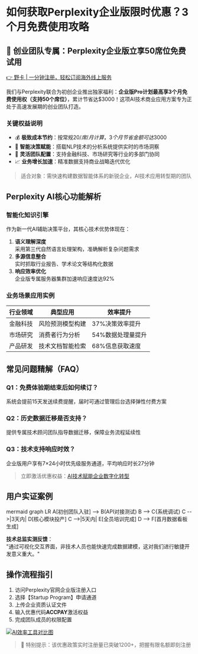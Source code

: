 # 如何获取Perplexity企业版限时优惠？3个月免费使用攻略

## 🚀 创业团队专属：Perplexity企业版立享50席位免费试用

[👉 野卡 | 一分钟注册，轻松订阅海外线上服务](https://bbtdd.com/yeka)

我们与Perplexity联合为初创企业推出独家福利：**企业版Pro计划最高享3个月免费使用权（支持50个席位）**，累计节省达$3000！这项AI技术商业应用方案专为正处于高速发展期的创业团队打造。

### 关键权益说明
- 💰 **极致成本节约**：按常规$20/席/月计算，3个月节省金额可达$3000
- 🧠 **智能决策赋能**：搭载NLP技术的分析系统提供实时的市场洞察
- 👥 **灵活团队配置**：支持金融科技、市场研究等行业的多部门协同
- 📈 **业务增长加速**：精准数据支持商业战略迭代优化

> 适合对象：需快速构建数据智能体系的新锐企业，AI技术应用转型期的团队

## Perplexity AI核心功能解析

### 智能化知识引擎
作为新一代AI辅助决策平台，其核心技术优势体现在：

1. **语义理解深度**  
   采用第三代自然语言处理架构，准确解析复杂问题需求
2. **多源信息整合**  
   实时抓取行业报告、学术论文等结构化数据
3. **响应效率优化**  
   企业版专属服务器集群加速响应速度达92%

### 业务场景应用实例
| 行业领域 | 典型应用 | 效率提升 |
|----------|----------|----------|
| 金融科技 | 风险预测模型构建 | 37%决策效率提升 |
| 市场研究 | 消费者行为分析 | 54%数据处理量提升 |
| 产品研发 | 技术文档智能检索 | 68%信息获取速度 |

## 常见问题精解（FAQ）

### Q1：免费体验期结束后如何续订？
系统会提前15天发送续费提醒，届时可通过管理后台选择弹性付费方案

### Q2：历史数据迁移是否支持？
提供专属技术顾问团队指导数据迁移，保障业务流程延续性

### Q3：技术支持响应时效？
企业版用户享有7×24小时优先级服务通道，平均响应时长27分钟

> 立即激活优惠权益：[AI技术赋能企业数字化转型](https://bbtdd.com/yeka)

## 用户实证案例
mermaid
graph LR
A[初创团队入驻] --> B(API对接测试)
B --> C{系统调试}
C -->|3天内| D[核心模块投产]
C -->|5天内| E[全员培训完成]
D --> F[首月数据看板生成]


**技术总监实测反馈**：  
"通过可视化交互界面，非技术人员也能快速完成数据建模，这对我们进行敏捷开发意义重大。"

## 操作流程指引
1. 访问Perplexity官网企业版注册入口
2. 选择【Startup Program】申请通道
3. 上传企业资质认证文件
4. 输入优惠代码**ACCPAY**激活权益
5. 完成团队成员的权限配置

[![AI效率工具对比图](https://res.cloudinary.com/secretsaas/image/upload/dpr_2.0,f_auto,q_auto:best/v1/production/li86q43z9zp76hkmp0ehq4cb6lbd)](https://bbtdd.com/yeka)

> 📌 特别提示：该优惠政策实时注册量已突破1200+，把握有限名额即刻注册